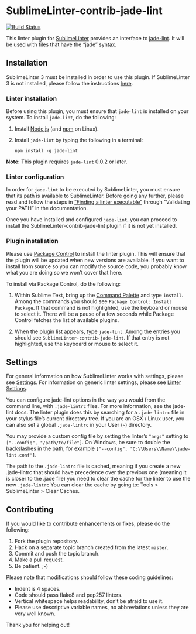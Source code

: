 SublimeLinter-contrib-jade-lint
================================

[![Build Status](https://travis-ci.org/benedfit/SublimeLinter-contrib-jade-lint.svg?branch=master)](https://travis-ci.org/benedfit/SublimeLinter-contrib-jade-lint)

This linter plugin for [SublimeLinter][docs] provides an interface to [jade-lint](https://github.com/benedfit/jade-lint). It will be used with files that have the “jade” syntax.

## Installation
SublimeLinter 3 must be installed in order to use this plugin. If SublimeLinter 3 is not installed, please follow the instructions [here][installation].

### Linter installation
Before using this plugin, you must ensure that `jade-lint` is installed on your system. To install `jade-lint`, do the following:

1. Install [Node.js](http://nodejs.org) (and [npm](https://github.com/joyent/node/wiki/Installing-Node.js-via-package-manager) on Linux).

1. Install `jade-lint` by typing the following in a terminal:
   ```
   npm install -g jade-lint
   ```

**Note:** This plugin requires `jade-lint` 0.0.2 or later.

### Linter configuration
In order for `jade-lint` to be executed by SublimeLinter, you must ensure that its path is available to SublimeLinter. Before going any further, please read and follow the steps in [“Finding a linter executable”](http://sublimelinter.readthedocs.org/en/latest/troubleshooting.html#finding-a-linter-executable) through “Validating your PATH” in the documentation.

Once you have installed and configured `jade-lint`, you can proceed to install the SublimeLinter-contrib-jade-lint plugin if it is not yet installed.

### Plugin installation
Please use [Package Control][pc] to install the linter plugin. This will ensure that the plugin will be updated when new versions are available. If you want to install from source so you can modify the source code, you probably know what you are doing so we won’t cover that here.

To install via Package Control, do the following:

1. Within Sublime Text, bring up the [Command Palette][cmd] and type `install`. Among the commands you should see `Package Control: Install Package`. If that command is not highlighted, use the keyboard or mouse to select it. There will be a pause of a few seconds while Package Control fetches the list of available plugins.

1. When the plugin list appears, type `jade-lint`. Among the entries you should see `SublimeLinter-contrib-jade-lint`. If that entry is not highlighted, use the keyboard or mouse to select it.

## Settings
For general information on how SublimeLinter works with settings, please see [Settings][settings]. For information on generic linter settings, please see [Linter Settings][linter-settings].

You can configure jade-lint options in the way you would from the command line, with `.jade-lintrc` files. For more information, see the jade-lint docs. The linter plugin does this by searching for a `.jade-lintrc` file in your stylus file’s current directory tree. If you are an OSX / Linux user, you can also set a global `.jade-lintrc` in your User (`~`) directory.

You may provide a custom config file by setting the linter’s `"args"` setting to `["--config", "/path/to/file"]`. On Windows, be sure to double the backslashes in the path, for example `["--config", "C:\\Users\\Name\\jade-lint.conf"]`.

The path to the `.jade-lintrc` file is cached, meaning if you create a new .jade-lintrc that should have precedence over the previous one (meaning it is closer to the .jade file) you need to clear the cache for the linter to use the new `.jade-lintrc` You can clear the cache by going to: Tools > SublimeLinter > Clear Caches.

## Contributing
If you would like to contribute enhancements or fixes, please do the following:

1. Fork the plugin repository.
1. Hack on a separate topic branch created from the latest `master`.
1. Commit and push the topic branch.
1. Make a pull request.
1. Be patient.  ;-)

Please note that modifications should follow these coding guidelines:

- Indent is 4 spaces.
- Code should pass flake8 and pep257 linters.
- Vertical whitespace helps readability, don’t be afraid to use it.
- Please use descriptive variable names, no abbreviations unless they are very well known.

Thank you for helping out!

[docs]: http://sublimelinter.readthedocs.org
[installation]: http://sublimelinter.readthedocs.org/en/latest/installation.html
[locating-executables]: http://sublimelinter.readthedocs.org/en/latest/usage.html#how-linter-executables-are-located
[pc]: https://sublime.wbond.net/installation
[cmd]: http://docs.sublimetext.info/en/sublime-text-3/extensibility/command_palette.html
[settings]: http://sublimelinter.readthedocs.org/en/latest/settings.html
[linter-settings]: http://sublimelinter.readthedocs.org/en/latest/linter_settings.html
[inline-settings]: http://sublimelinter.readthedocs.org/en/latest/settings.html#inline-settings
